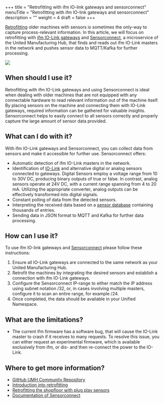 +++
title = "Retrofitting with ifm IO-link gateways and sensorconnect"
menuTitle = "Retrofitting with ifm IO-link gateways and sensorconnect"
description = ""
weight = 4
draft = false
+++

[Retrofitting](https://learn.umh.app/blog/connectivity-retrofitting-the-shopfloor-with-plug-play-sensors/) older machines with sensors is sometimes the only-way to capture process-relevant information.
In this article, we will focus on retrofitting with [ifm IO-Link gateways](https://www.ifm.com/de/de/category/245) and 
[Sensorconnect]((/docs/architecture/microservices/core/sensorconnect/)), a microservice of the United Manufacturing Hub, that finds and reads out ifm IO-Link masters in the 
network and pushes sensor data to MQTT/Kafka for further processing.

![](/images/features/ifm-retrofitting/ifm_sensors.jpg?width=40%)

## When should I use it?

Retrofitting with ifm IO-Link gateways and using Sensorconnect is ideal when dealing with older machines that are not
equipped with any connectable hardware to read relevant information out of the machine itself. By placing sensors on 
the machine and connecting them with IO-Link gateways, required information can be gathered for valuable
insights. Sensorconnect helps to easily connect to all sensors correctly and properly capture the large 
amount of sensor data provided.

## What can I do with it?

With ifm IO-Link gateways and Sensorconnect, you can collect data from sensors and make it accessible for further use. 
Sensorconnect offers: 
- Automatic detection of ifm IO-Link masters in the network.
- Identification of [IO-Link](https://www.ifm.com/de/de/category/200) and alternative digital or analog sensors connected to gateways. 
Digital Sensors employ a voltage range from 10 to 30V DC, producing binary outputs of true or false. In contrast, analog sensors operate at 24V DC, with a current range spanning from 4 to 20 mA. Utilizing the appropriate converter, analog outputs can be effectively transformed into digital signals.
- Constant polling of data from the detected sensors.
- Interpreting the received data based on a [sensor database](https://io-link.com/en/IODDfinder/IODDfinder.php?thisID=137) containing thousands of entries.
- Sending data in JSON format to MQTT and Kafka for further data processing.


## How can I use it?

To use ifm IO-link gateways and [Sensorconnect](/docs/architecture/microservices/core/sensorconnect/) please follow these instructions:
  1. Ensure all IO-Link gateways are connected to the same network as your United Manufacturing Hub. 
  2. Retrofit the machines by integrating the desired sensors and establish a connection with ifm IO-Link gateways.
  3. Configure the Sensorconnect IP-range to either match the IP address using subnet notation /32, or, in cases involving multiple masters, configure it to scan an entire range, for example /24.
  4. Once completed, the data should be available in your Unified Namespace.

## What are the limitations?

- The current ifm firmware has a software bug, that will cause the IO-Link master to crash if it receives to many requests.
  To resolve this issue, you can either request an experimental firmware, which is available exclusively from ifm, or dis- and then re-connect the power to the IO-Link.

## Where to get more information?

- [GitHub UMH Community Repository](https://github.com/united-manufacturing-hub/community-repo)
- [Introduction into retrofitting](https://learn.umh.app/lesson/introduction-into-it-ot-retrofitting/)
- [Retrofitting the shopfloor with plug play sensors](https://learn.umh.app/blog/connectivity-retrofitting-the-shopfloor-with-plug-play-sensors/)
- [Documentation of Sensorconnect](/docs/architecture/microservices/core/sensorconnect/)